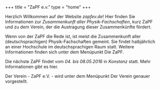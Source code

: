 +++
title = "ZaPF e.v."
type  = "home"
+++

Herzlich Willkommen auf der Website *zapfev.de*! Hier finden Sie Informationen zur *Zusammenkunft aller Physik-Fachschaften*, kurz ZaPF und zu dem Verein, der die Austragung dieser Zusammenkünfte fördert.

Wenn von der ZaPF die Rede ist, ist meist die Zusammenkunft aller (deutschsprachigen) Physik-Fachschaften gemeint. Sie findet halbjährlich an einer Hochschule im deutschsprachigen Raum statt. Weitere Informationen finden sich unter dem Menüpunkt Die ZaPF.

Die nächste ZaPF findet vom *04. bis 08.05.2016* in *Konstanz* statt. Mehr Informationen gibt es hier.

Der Verein - ZaPF e.V. - wird unter dem Menüpunkt Der Verein genauer vorgestellt.

